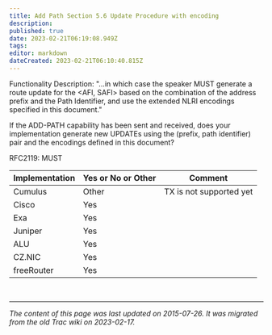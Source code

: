 ```yaml
---
title: Add Path Section 5.6 Update Procedure with encoding
description: 
published: true
date: 2023-02-21T06:19:08.949Z
tags: 
editor: markdown
dateCreated: 2023-02-21T06:10:40.815Z
---
```


 Functionality Description: "...in which case the speaker MUST generate a route update for the <AFI, SAFI> based on the combination of the address prefix and the Path Identifier, and use the extended NLRI encodings specified in this document."

If the ADD-PATH capability has been sent and received, does your implementation generate new UPDATEs using the (prefix, path identifier) pair and the encodings defined in this document?

  RFC2119: MUST

| Implementation  |  Yes or No or Other   |  Comment                    |
|-----------------|-----------------------|-----------------------------|
|  Cumulus        |  Other                |   TX is not supported yet   |
|  Cisco          |  Yes                  |                             |
|  Exa            |  Yes                  |                             |
|  Juniper        |  Yes                  |                             |
|  ALU            |  Yes                  |                             |
|  CZ.NIC         |  Yes                  |                             |
|  freeRouter     |  Yes                  |                             |

&nbsp;
&nbsp;
&nbsp;

---

*The content of this page was last updated on 2015-07-26. It was migrated from the old Trac wiki on 2023-02-17.*
